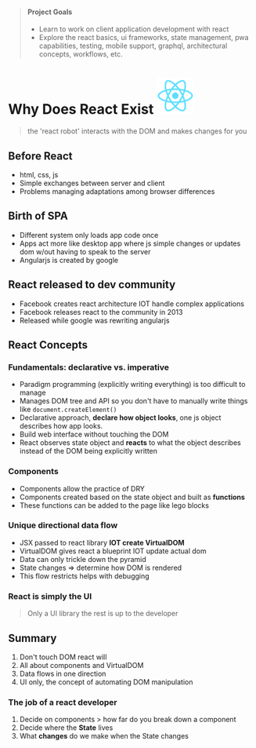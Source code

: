 > #### Project Goals
>
> - Learn to work on client application development with react
> - Explore the react basics, ui frameworks, state management, pwa capabilities, testing, mobile support, graphql, architectural concepts, workflows, etc.

# Why Does React Exist ![react](images/logo.png)

> the 'react robot' interacts with the DOM and makes changes for you

## Before React

- html, css, js
- Simple exchanges between server and client
- Problems managing adaptations among browser differences

## Birth of SPA

- Different system only loads app code once
- Apps act more like desktop app where js simple changes or updates dom w/out having to speak to the server
- Angularjs is created by google

## React released to dev community

- Facebook creates react architecture IOT handle complex applications
- Facebook releases react to the community in 2013
- Released while google was rewriting angularjs

## React Concepts

### Fundamentals: declarative vs. imperative

- Paradigm programming (explicitly writing everything) is too difficult to manage
- Manages DOM tree and API so you don't have to manually write things like `document.createElement()`
- Declarative approach, **declare how object looks**, one js object describes how app looks.
- Build web interface without touching the DOM
- React observes state object and **reacts** to what the object describes instead of the DOM being explicitly written

### Components

- Components allow the practice of DRY
- Components created based on the state object and built as **functions**
- These functions can be added to the page like lego blocks

### Unique directional data flow

- JSX passed to react library **IOT create VirtualDOM**
- VirtualDOM gives react a blueprint IOT update actual dom
- Data can only trickle down the pyramid
- State changes => determine how DOM is rendered
- This flow restricts helps with debugging

### React is simply the UI

> Only a UI library the rest is up to the developer

## Summary

1. Don't touch DOM react will
2. All about components and VirtualDOM
3. Data flows in one direction
4. UI only, the concept of automating DOM manipulation

### The job of a react developer

1. Decide on components > how far do you break down a component
2. Decide where the **State** lives
3. What **changes** do we make when the State changes
